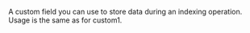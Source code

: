 A custom field you can use to store data during an indexing operation.
Usage is the same as for custom1.
